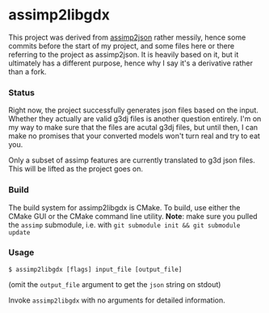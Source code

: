 assimp2libgdx
========

This project was derived from [assimp2json](https://github.com/acgessler/assimp2json/) rather messily, hence some commits before the start of my project, and some files here or there referring to the project as assimp2json. It is heavily based on it, but it ultimately has a different purpose, hence why I say it's a derivative rather than a fork. 

### Status ###

Right now, the project successfully generates json files based on the input. Whether they actually are valid g3dj files is another question entirely. I'm on my way to make sure that the files are acutal g3dj files, but until then, I can make no promises that your converted models won't turn real and try to eat you. 

Only a subset of assimp features are currently translated to g3d json files. This will be lifted as the project goes on. 

### Build ###

The build system for assimp2libgdx is CMake. To build, use either the CMake GUI or the CMake command line utility. __Note__: make sure you pulled the `assimp` submodule, i.e. with `git submodule init && git submodule update`

### Usage ###

``` 
$ assimp2libgdx [flags] input_file [output_file] 
```

(omit the `output_file` argument to get the `json` string on stdout)

Invoke `assimp2libgdx` with no arguments for detailed information.








